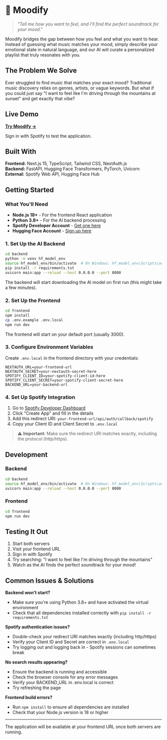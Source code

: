 # 🎵 Moodify

> *"Tell me how you want to feel, and I'll find the perfect soundtrack for your mood."*

Moodify bridges the gap between how you feel and what you want to hear. Instead of guessing what music matches your mood, simply describe your emotional state in natural language, and our AI will curate a personalized playlist that truly resonates with you.

## The Problem We Solve

Ever struggled to find music that matches your exact mood? Traditional music discovery relies on genres, artists, or vague keywords. But what if you could just say "I want to feel like I'm driving through the mountains at sunset" and get exactly that vibe?

## Live Demo

**[Try Moodify →](#)**

Sign in with Spotify to test the application.

## Built With

**Frontend:** Next.js 15, TypeScript, Tailwind CSS, NextAuth.js  
**Backend:** FastAPI, Hugging Face Transformers, PyTorch, Uvicorn  
**External:** Spotify Web API, Hugging Face Hub

## Getting Started

### What You'll Need
- **Node.js 18+** - For the frontend React application
- **Python 3.8+** - For the AI backend processing
- **Spotify Developer Account** - [Get one here](https://developer.spotify.com/)
- **Hugging Face Account** - [Sign up here](https://huggingface.co/)

### 1. Set Up the AI Backend
```bash
cd backend
python -m venv hf_model_env
source hf_model_env/bin/activate  # On Windows: hf_model_env\Scripts\activate
pip install -r requirements.txt
uvicorn main:app --reload --host 0.0.0.0 --port 8000
```

The backend will start downloading the AI model on first run (this might take a few minutes).

### 2. Set Up the Frontend
```bash
cd frontend
npm install
cp .env.example .env.local
npm run dev
```

The frontend will start on your default port (usually 3000).

### 3. Configure Environment Variables
Create `.env.local` in the frontend directory with your credentials:
```env
NEXTAUTH_URL=your-frontend-url
NEXTAUTH_SECRET=your-nextauth-secret-here
SPOTIFY_CLIENT_ID=your-spotify-client-id-here
SPOTIFY_CLIENT_SECRET=your-spotify-client-secret-here
BACKEND_URL=your-backend-url
```

### 4. Set Up Spotify Integration
1. Go to [Spotify Developer Dashboard](https://developer.spotify.com/dashboard)
2. Click "Create App" and fill in the details
3. Add this redirect URI: `your-frontend-url/api/auth/callback/spotify`
4. Copy your Client ID and Client Secret to `.env.local`

> ⚠️ **Important**: Make sure the redirect URI matches exactly, including the protocol (http/https).

## Development

### Backend
```bash
cd backend
source hf_model_env/bin/activate  # On Windows: hf_model_env\Scripts\activate
uvicorn main:app --reload --host 0.0.0.0 --port 8000
```

### Frontend
```bash
cd frontend
npm run dev
```

## Testing It Out
1. Start both servers
2. Visit your frontend URL
3. Sign in with Spotify
4. Try searching: "I want to feel like I'm driving through the mountains"
5. Watch as the AI finds the perfect soundtrack for your mood!

## Common Issues & Solutions

**Backend won't start?**
- Make sure you're using Python 3.8+ and have activated the virtual environment
- Check that all dependencies installed correctly with `pip install -r requirements.txt`

**Spotify authentication issues?**
- Double-check your redirect URI matches exactly (including http/https)
- Verify your Client ID and Secret are correct in `.env.local`
- Try logging out and logging back in - Spotify sessions can sometimes break

**No search results appearing?**
- Ensure the backend is running and accessible
- Check the browser console for any error messages
- Verify your BACKEND_URL in .env.local is correct
- Try refreshing the page

**Frontend build errors?**
- Run `npm install` to ensure all dependencies are installed
- Check that your Node.js version is 18 or higher

---

The application will be available at your frontend URL once both servers are running.